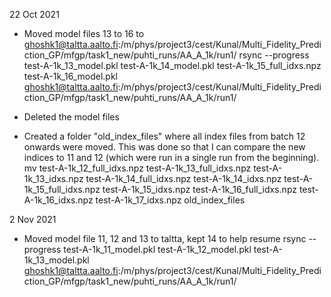 22 Oct 2021

- Moved model files 13 to 16 to ghoshk1@taltta.aalto.fi:/m/phys/project3/cest/Kunal/Multi_Fidelity_Prediction_GP/mfgp/task1_new/puhti_runs/AA_A_1k/run1/
rsync --progress test-A-1k_13_model.pkl test-A-1k_14_model.pkl test-A-1k_15_full_idxs.npz test-A-1k_16_model.pkl ghoshk1@taltta.aalto.fi:/m/phys/project3/cest/Kunal/Multi_Fidelity_Prediction_GP/mfgp/task1_new/puhti_runs/AA_A_1k/run1/

- Deleted the model files

- Created a folder "old_index_files" where all index files from batch 12 onwards were moved. This was done so that I can compare the new indices to 11 and 12 (which were run in a single run from the beginning).
mv test-A-1k_12_full_idxs.npz test-A-1k_13_full_idxs.npz test-A-1k_13_idxs.npz test-A-1k_14_full_idxs.npz test-A-1k_14_idxs.npz test-A-1k_15_full_idxs.npz test-A-1k_15_idxs.npz test-A-1k_16_full_idxs.npz test-A-1k_16_idxs.npz test-A-1k_17_idxs.npz old_index_files

2 Nov 2021

- Moved model file 11, 12 and 13 to taltta, kept 14 to help resume
rsync --progress test-A-1k_11_model.pkl test-A-1k_12_model.pkl test-A-1k_13_model.pkl  ghoshk1@taltta.aalto.fi:/m/phys/project3/cest/Kunal/Multi_Fidelity_Prediction_GP/mfgp/task1_new/puhti_runs/AA_A_1k/run1/

